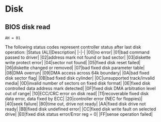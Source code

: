 # Disk


## BIOS disk read
`AH = 01`

The following status codes represent controller status after last disk operation:
|Status (AL)|Description|
|-|-|
|00|no error|
|01|bad command passed to driver|
|02|address mark not found or bad sector|
|03|diskette write protect error|
|04|sector not found|
|05|fixed disk reset failed|
|06|diskette changed or removed|
|07|bad fixed disk parameter table|
|08|DMA overrun|
|09|DMA access across 64k boundary|
|0A|bad fixed disk sector flag|
|0B|bad fixed disk cylinder|
|0C|unsupported track/invalid media|
|0D|invalid number of sectors on fixed disk format|
|0E|fixed disk controlled data address mark detected|
|0F|fixed disk DMA arbitration level out of range|
|10|ECC/CRC error on disk read|
|11|recoverable fixed disk data error, data fixed by ECC|
|20|controller error (NEC for floppies)|
|40|seek failure|
|80|time out, drive not ready|
|AA|fixed disk drive not ready|
|BB|fixed disk undefined error|
|CC|fixed disk write fault on selected drive|
|E0|fixed disk status error/Error reg = 0|
|FF|sense operation failed|